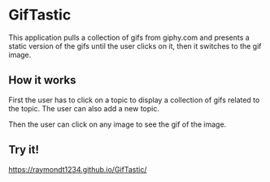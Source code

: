 # GifTastic

This application pulls a collection of gifs from giphy.com and presents a static version of the gifs until the user clicks on it, then it switches to the gif image.

## How it works

First the user has to click on a topic to display a collection of gifs related to the topic. The user can also add a new topic.

Then the user can click on any image to see the gif of the image.

## Try it!

https://raymondt1234.github.io/GifTastic/
